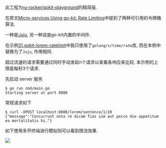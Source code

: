 此工程为[ru-rocker/gokit-playground](https://github.com/ru-rocker/gokit-playground/tree/master/lorem-rate-limit)的精简版.

在原文[Micro-services Using go-kit: Rate Limiting](http://www.ru-rocker.com/2017/03/19/micro-services-using-go-kit-rate-limiting/)中提到了两种可引用的令牌桶算法.

一种是[Juju](https://github.com/juju/ratelimit), 另一种说是go-kit内置的中间件.

在示例[31.gokit-lorem-ratelimit]()中我只使用了`golang/x/time/rate`库, 而在本例中替换为了`Juju`, 作用相同.

超过流速的请求需要通过同时手动发起n个请求以查看各响应来比较, 本示例的上限是每秒3个请求.

先启动 server 服务

```console
$ go run cmd/main.go
Starting server at port 8080
```

常规请求如下

```console
$ curl -XPOST localhost:8080/lorem/sentence/1/20
{"message":"Concurrunt nota re dicam fias sim aut pecco die appetitum ea mortalitatis hi."}
```

如下使用多开终端进行模拟则可以看到限流效果.

![](https://gitee.com/generals-space/gitimg/raw/master/8917e1c9dc8d0ffae4bda93cec3fa867.jpg)
